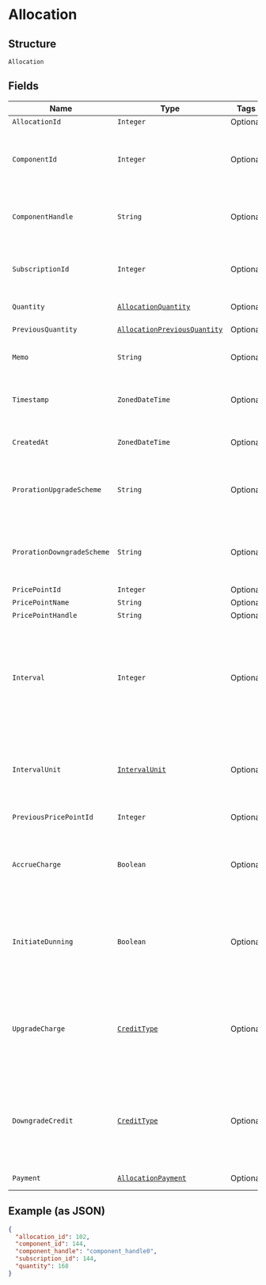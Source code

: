 
# Allocation

## Structure

`Allocation`

## Fields

| Name | Type | Tags | Description | Getter | Setter |
|  --- | --- | --- | --- | --- | --- |
| `AllocationId` | `Integer` | Optional | The allocation unique id | Integer getAllocationId() | setAllocationId(Integer allocationId) |
| `ComponentId` | `Integer` | Optional | The integer component ID for the allocation. This references a component that you have created in your Product setup | Integer getComponentId() | setComponentId(Integer componentId) |
| `ComponentHandle` | `String` | Optional | The handle of the component. This references a component that you have created in your Product setup | String getComponentHandle() | setComponentHandle(String componentHandle) |
| `SubscriptionId` | `Integer` | Optional | The integer subscription ID for the allocation. This references a unique subscription in your Site | Integer getSubscriptionId() | setSubscriptionId(Integer subscriptionId) |
| `Quantity` | [`AllocationQuantity`](../../doc/models/containers/allocation-quantity.md) | Optional | This is a container for one-of cases. | AllocationQuantity getQuantity() | setQuantity(AllocationQuantity quantity) |
| `PreviousQuantity` | [`AllocationPreviousQuantity`](../../doc/models/containers/allocation-previous-quantity.md) | Optional | This is a container for one-of cases. | AllocationPreviousQuantity getPreviousQuantity() | setPreviousQuantity(AllocationPreviousQuantity previousQuantity) |
| `Memo` | `String` | Optional | The memo passed when the allocation was created | String getMemo() | setMemo(String memo) |
| `Timestamp` | `ZonedDateTime` | Optional | The time that the allocation was recorded, in format and UTC timezone, i.e. 2012-11-20T22:00:37Z | ZonedDateTime getTimestamp() | setTimestamp(ZonedDateTime timestamp) |
| `CreatedAt` | `ZonedDateTime` | Optional | Timestamp indicating when this allocation was created | ZonedDateTime getCreatedAt() | setCreatedAt(ZonedDateTime createdAt) |
| `ProrationUpgradeScheme` | `String` | Optional | The scheme used if the proration was an upgrade. This is only present when the allocation was created mid-period. | String getProrationUpgradeScheme() | setProrationUpgradeScheme(String prorationUpgradeScheme) |
| `ProrationDowngradeScheme` | `String` | Optional | The scheme used if the proration was a downgrade. This is only present when the allocation was created mid-period. | String getProrationDowngradeScheme() | setProrationDowngradeScheme(String prorationDowngradeScheme) |
| `PricePointId` | `Integer` | Optional | - | Integer getPricePointId() | setPricePointId(Integer pricePointId) |
| `PricePointName` | `String` | Optional | - | String getPricePointName() | setPricePointName(String pricePointName) |
| `PricePointHandle` | `String` | Optional | - | String getPricePointHandle() | setPricePointHandle(String pricePointHandle) |
| `Interval` | `Integer` | Optional | The numerical interval. i.e. an interval of ‘30’ coupled with an interval_unit of day would mean this component price point would renew every 30 days. This property is only available for sites with Multifrequency enabled. | Integer getInterval() | setInterval(Integer interval) |
| `IntervalUnit` | [`IntervalUnit`](../../doc/models/interval-unit.md) | Optional | A string representing the interval unit for this component price point, either month or day. This property is only available for sites with Multifrequency enabled. | IntervalUnit getIntervalUnit() | setIntervalUnit(IntervalUnit intervalUnit) |
| `PreviousPricePointId` | `Integer` | Optional | - | Integer getPreviousPricePointId() | setPreviousPricePointId(Integer previousPricePointId) |
| `AccrueCharge` | `Boolean` | Optional | If the change in cost is an upgrade, this determines if the charge should accrue to the next renewal or if capture should be attempted immediately. | Boolean getAccrueCharge() | setAccrueCharge(Boolean accrueCharge) |
| `InitiateDunning` | `Boolean` | Optional | If true, if the immediate component payment fails, initiate dunning for the subscription.<br>Otherwise, leave the charges on the subscription to pay for at renewal. | Boolean getInitiateDunning() | setInitiateDunning(Boolean initiateDunning) |
| `UpgradeCharge` | [`CreditType`](../../doc/models/credit-type.md) | Optional | The type of credit to be created when upgrading/downgrading. Defaults to the component and then site setting if one is not provided.<br>Available values: `full`, `prorated`, `none`. | CreditType getUpgradeCharge() | setUpgradeCharge(CreditType upgradeCharge) |
| `DowngradeCredit` | [`CreditType`](../../doc/models/credit-type.md) | Optional | The type of credit to be created when upgrading/downgrading. Defaults to the component and then site setting if one is not provided.<br>Available values: `full`, `prorated`, `none`. | CreditType getDowngradeCredit() | setDowngradeCredit(CreditType downgradeCredit) |
| `Payment` | [`AllocationPayment`](../../doc/models/containers/allocation-payment.md) | Optional | This is a container for one-of cases. | AllocationPayment getPayment() | setPayment(AllocationPayment payment) |

## Example (as JSON)

```json
{
  "allocation_id": 102,
  "component_id": 144,
  "component_handle": "component_handle0",
  "subscription_id": 144,
  "quantity": 168
}
```

